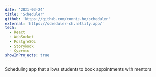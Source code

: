 ```yaml
---
date: '2021-03-24'
title: 'Scheduler'
github: 'https://github.com/connie-ho/scheduler'
external: 'https://scheduler-ch.netlify.app/'
tech:
  - React
  - WebSocket
  - PostgreSQL
  - Storybook
  - Cypress
showInProjects: true
---
```


Scheduling app that allows students to book appointments with mentors
